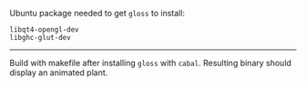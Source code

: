 Ubuntu package needed to get `gloss` to install:

    libqt4-opengl-dev
    libghc-glut-dev

-----

Build with makefile after installing `gloss` with `cabal`. Resulting binary should display an animated plant.
